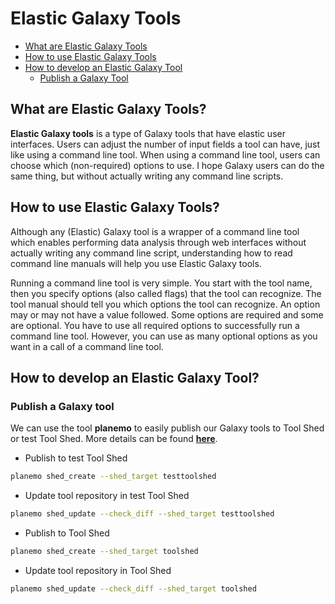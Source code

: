 # Elastic Galaxy Tools

* [What are Elastic Galaxy Tools](#what-are-elastic-galaxy-tools?)
* [How to use Elastic Galaxy Tools](#how-to-use-elastic-galaxy-tools?)
* [How to develop an Elastic Galaxy Tool](#how-to-develop-an-elastic-galaxy-tool?)
    + [Publish a Galaxy Tool](#publish-a-galaxy-tool)




## What are Elastic Galaxy Tools?

**Elastic Galaxy tools** is a type of Galaxy tools that have elastic user interfaces. Users can adjust the
number of input fields a tool can have, just like using a command line tool. When using a command line tool,
users can choose which (non-required) options to use. I hope Galaxy users can do the same thing, but without
actually writing any command line scripts.
 

## How to use Elastic Galaxy Tools?

Although any (Elastic) Galaxy tool is a wrapper of a command line tool which enables performing data analysis
through web interfaces without actually writing any command line script, understanding how to read command line
manuals will help you use Elastic Galaxy tools. 

Running a command line tool is very simple. You start with the tool name, then you specify options (also called flags) 
that the tool can recognize. The tool manual should tell you which options the tool can recognize. An option may or may 
not have a value followed. Some options are required and some are optional. You have to use all required options to 
successfully run a command line tool. However, you can use as many optional options as you want in a call of a command 
line tool.

## How to develop an Elastic Galaxy Tool?

### Publish a Galaxy tool

We can use the tool **planemo** to easily publish our Galaxy tools to Tool Shed or test Tool Shed. 
More details can be found **[here](http://planemo.readthedocs.io/en/latest/publishing.html)**.

* Publish to test Tool Shed

```bash
planemo shed_create --shed_target testtoolshed
``` 

* Update tool repository in test Tool Shed

```bash
planemo shed_update --check_diff --shed_target testtoolshed
```

* Publish to Tool Shed

```bash
planemo shed_create --shed_target toolshed
```

* Update tool repository in Tool Shed

```bash
planemo shed_update --check_diff --shed_target toolshed
```



